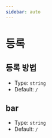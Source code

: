 ```yaml
---
sidebar: auto
---
```


# 등록

## 등록 방법

- Type: `string`
- Default: `/`

## bar

- Type: `string`
- Default: `/`
